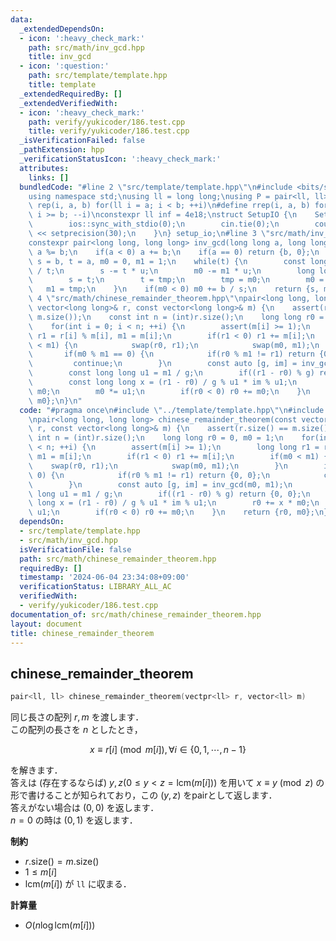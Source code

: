 ```yaml
---
data:
  _extendedDependsOn:
  - icon: ':heavy_check_mark:'
    path: src/math/inv_gcd.hpp
    title: inv_gcd
  - icon: ':question:'
    path: src/template/template.hpp
    title: template
  _extendedRequiredBy: []
  _extendedVerifiedWith:
  - icon: ':heavy_check_mark:'
    path: verify/yukicoder/186.test.cpp
    title: verify/yukicoder/186.test.cpp
  _isVerificationFailed: false
  _pathExtension: hpp
  _verificationStatusIcon: ':heavy_check_mark:'
  attributes:
    links: []
  bundledCode: "#line 2 \"src/template/template.hpp\"\n#include <bits/stdc++.h>\n\
    using namespace std;\nusing ll = long long;\nusing P = pair<ll, ll>;\n#define\
    \ rep(i, a, b) for(ll i = a; i < b; ++i)\n#define rrep(i, a, b) for(ll i = a;\
    \ i >= b; --i)\nconstexpr ll inf = 4e18;\nstruct SetupIO {\n    SetupIO() {\n\
    \        ios::sync_with_stdio(0);\n        cin.tie(0);\n        cout << fixed\
    \ << setprecision(30);\n    }\n} setup_io;\n#line 3 \"src/math/inv_gcd.hpp\"\n\
    constexpr pair<long long, long long> inv_gcd(long long a, long long b) {\n   \
    \ a %= b;\n    if(a < 0) a += b;\n    if(a == 0) return {b, 0};\n    long long\
    \ s = b, t = a, m0 = 0, m1 = 1;\n    while(t) {\n        const long long u = s\
    \ / t;\n        s -= t * u;\n        m0 -= m1 * u;\n        long long tmp = s;\n\
    \        s = t;\n        t = tmp;\n        tmp = m0;\n        m0 = m1;\n     \
    \   m1 = tmp;\n    }\n    if(m0 < 0) m0 += b / s;\n    return {s, m0};\n}\n#line\
    \ 4 \"src/math/chinese_remainder_theorem.hpp\"\npair<long long, long long> chinese_remainder_theorem(const\
    \ vector<long long>& r, const vector<long long>& m) {\n    assert(r.size() ==\
    \ m.size());\n    const int n = (int)r.size();\n    long long r0 = 0, m0 = 1;\n\
    \    for(int i = 0; i < n; ++i) {\n        assert(m[i] >= 1);\n        long long\
    \ r1 = r[i] % m[i], m1 = m[i];\n        if(r1 < 0) r1 += m[i];\n        if(m0\
    \ < m1) {\n            swap(r0, r1);\n            swap(m0, m1);\n        }\n \
    \       if(m0 % m1 == 0) {\n            if(r0 % m1 != r1) return {0, 0};\n   \
    \         continue;\n        }\n        const auto [g, im] = inv_gcd(m0, m1);\n\
    \        const long long u1 = m1 / g;\n        if((r1 - r0) % g) return {0, 0};\n\
    \        const long long x = (r1 - r0) / g % u1 * im % u1;\n        r0 += x *\
    \ m0;\n        m0 *= u1;\n        if(r0 < 0) r0 += m0;\n    }\n    return {r0,\
    \ m0};\n}\n"
  code: "#pragma once\n#include \"../template/template.hpp\"\n#include \"./inv_gcd.hpp\"\
    \npair<long long, long long> chinese_remainder_theorem(const vector<long long>&\
    \ r, const vector<long long>& m) {\n    assert(r.size() == m.size());\n    const\
    \ int n = (int)r.size();\n    long long r0 = 0, m0 = 1;\n    for(int i = 0; i\
    \ < n; ++i) {\n        assert(m[i] >= 1);\n        long long r1 = r[i] % m[i],\
    \ m1 = m[i];\n        if(r1 < 0) r1 += m[i];\n        if(m0 < m1) {\n        \
    \    swap(r0, r1);\n            swap(m0, m1);\n        }\n        if(m0 % m1 ==\
    \ 0) {\n            if(r0 % m1 != r1) return {0, 0};\n            continue;\n\
    \        }\n        const auto [g, im] = inv_gcd(m0, m1);\n        const long\
    \ long u1 = m1 / g;\n        if((r1 - r0) % g) return {0, 0};\n        const long\
    \ long x = (r1 - r0) / g % u1 * im % u1;\n        r0 += x * m0;\n        m0 *=\
    \ u1;\n        if(r0 < 0) r0 += m0;\n    }\n    return {r0, m0};\n}"
  dependsOn:
  - src/template/template.hpp
  - src/math/inv_gcd.hpp
  isVerificationFile: false
  path: src/math/chinese_remainder_theorem.hpp
  requiredBy: []
  timestamp: '2024-06-04 23:34:08+09:00'
  verificationStatus: LIBRARY_ALL_AC
  verifiedWith:
  - verify/yukicoder/186.test.cpp
documentation_of: src/math/chinese_remainder_theorem.hpp
layout: document
title: chinese_remainder_theorem
---
```


## chinese_remainder_theorem

```cpp
pair<ll, ll> chinese_remainder_theorem(vectpr<ll> r, vector<ll> m)
```

同じ長さの配列 $r, m$ を渡します．<br>
この配列の長さを $n$ としたとき，

$$x \equiv r[i] \pmod{m[i]}, \forall i \in \lbrace 0,1,\cdots, n - 1 \rbrace$$

を解きます．<br>
答えは (存在するならば) $y, z (0 \leq y < z = \mathrm{lcm}(m[i]))$ を用いて $x \equiv y \pmod z$ の形で書けることが知られており，この $(y, z)$ をpairとして返します．<br>
答えがない場合は $(0, 0)$ を返します．<br>
$n = 0$ の時は $(0, 1)$ を返します．

**制約**

- $r.\mathrm{size}() = m.\mathrm{size}()$
- $1 \le m[i]$
- $\mathrm{lcm} (m[i])$ が `ll` に収まる．

**計算量**

- $O(n \log \mathrm{lcm} (m[i]))$